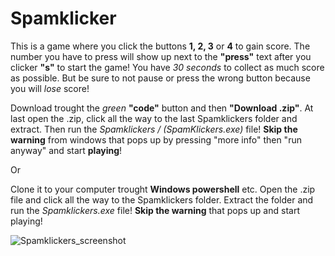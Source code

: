 # **Spamklicker**
This is a game where you click the buttons **1, 2, 3** or **4** to gain score. The number you have to press will show up next to the **"press"** text after you clicker **"s"** to start the game! You have *30 seconds* to collect as much score as possible. But be sure to not pause or press the wrong button because you will _lose_ score!

Download trought the _green_ **"code"** button and then **"Download .zip"**. At last open the .zip, click all the way to the last Spamklickers folder and extract. Then run the _Spamklickers / (SpamKlickers.exe)_ file! **Skip the warning** from windows that pops up by pressing "more info" then "run anyway" and start **playing**!

Or

Clone it to your computer trought **Windows powershell** etc. Open the .zip file and click all the way to the Spamklickers folder. Extract the folder and run the _Spamklickers.exe_ file! **Skip the warning** that pops up and start playing!

![Spamklickers_screenshot](https://user-images.githubusercontent.com/65647056/114409212-80a56280-9baa-11eb-9921-a09abb9732ee.png)
